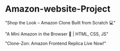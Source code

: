 # Amazon-website-Project
"Shop the Look – Amazon Clone Built from Scratch 💻"

"A Mini Amazon in the Browser 🛒 | HTML, CSS, JS"

"Clone-Zon: Amazon Frontend Replica Live Now!"
